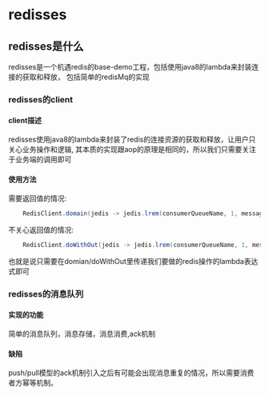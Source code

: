 # redisses  

## redisses是什么  

redisses是一个机遇redis的base-demo工程，包括使用java8的lambda来封装连接的获取和释放，
包括简单的redisMq的实现  

### redisses的client  

#### client描述  

redisses使用java8的lambda来封装了redis的连接资源的获取和释放，让用户只关心业务操作和逻辑,
其本质的实现跟aop的原理是相同的，所以我们只需要关注于业务端的调用即可  

#### 使用方法   

需要返回值的情况:  

```java  
    RedisClient.domain(jedis -> jedis.lrem(consumerQueueName, 1, message));
```  

不关心返回值的情况:  

```java  
    RedisClient.doWithOut(jedis -> jedis.lrem(consumerQueueName, 1, message));
```  


也就是说只需要在domian/doWithOut里传递我们要做的redis操作的lambda表达式即可  


### redisses的消息队列   
 
#### 实现的功能   

简单的消息队列，消息存储，消息消费,ack机制  

#### 缺陷  

push/pull模型的ack机制引入之后有可能会出现消息重复的情况，所以需要消费者方幂等机制。
